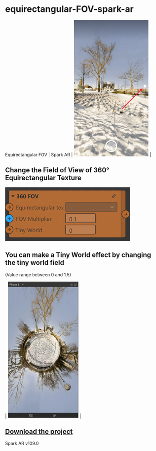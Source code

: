 # equirectangular-FOV-spark-ar
Equirectangular FOV | Spark AR
| <img src="./demo-assets/zoom_in_out.jpg" height="440"> |


## Change the Field of View of 360° Equirectangular Texture

![](./demo-assets/360_fov_patch.png)


## You can make a Tiny World effect by changing the tiny world field 
(Value range between 0 and 1.5)

| <img src="./demo-assets/tiny-world.png" height="440"> |


## [Download the project](https://github.com/rcaio/equirectangular-FOV-spark-ar/archive/refs/heads/main.zip)

Spark AR v109.0

